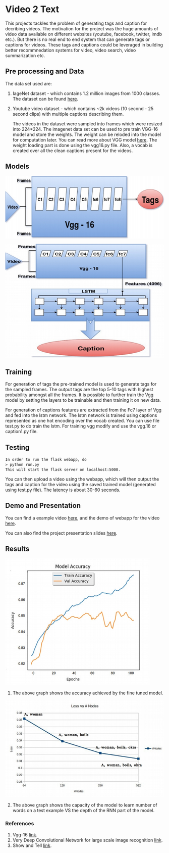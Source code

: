 # **Video 2 Text**

This projects tackles the problem of generating tags and caption for decribing videos. 
The motivation for the project was the huge amounts of video data available on different websites (youtube, facebook, twitter, imdb etc.). 
But there is no real end to end system that can generate tags or captions for videos. 
These tags and captions could be leveraged in building better recommnedation systems for video, video search, video summarization etc.

## **Pre processing and Data**

The data set used are:
1) IageNet dataset - which contains 1.2 million images from 1000 classes.
The dataset can be found [here](http://image-net.org/download-images).

2) Youtube video dataset - which contains ~2k videos (10 second - 25 second clips) with multiple captions describing them.

	The videos in the dataset were sampled into frames which were resized into 224*224.
The imagenet data set can be used to pre train VGG-16 model and store the weights.
The weight can be reloded into the model for computation later. You can read more about VGG model [here](http://www.robots.ox.ac.uk/~vgg/research/very_deep/).
The weight loading part is done using the vgg16.py file.
Also, a vocab is created over all the clean captions present for the videos.


## **Models**

![Model for Tags](images/model_tags.jpg)



![Model for caption](images/model_cap.jpg)

## **Training**

For generation of tags the pre-trained model is used to generate tags for the sampled frames. The output tags are the top 5-10 tags with highest probability amongst all the frames. It is possible to further train the Vgg model by setting the layers to be trainable and then training it on new data.

For generation of captions features are extracted from the Fc7 layer of Vgg and fed into the lstm network. The lstm network is trained using captions represented as one hot encoding over the vocab created. You can use file test.py to do train the lstm. For training vgg modify and use the vgg.16 or caption1.py file.

## **Testing**

	In order to run the flask webapp, do
	> python run.py
	This will start the flask server on localhost:5000. 
You can then upload a video using the webapp, which will then output the tags and caption for the video using the saved trained model (generated using test.py file). 
The latency is about 30-60 seconds.

## **Demo and Presentation**

You can find a example video [here](https://www.youtube.com/watch?v=l2uLcy_FafA), and the demo of webapp for the video [here](https://www.youtube.com/watch?v=XFgfrWsTRxU).

You can also find the project presentation slides [here](https://www.goo.gl/sNZZZH).

## **Results**

![Accuracy](images/accuracy.jpg)

1. The above graph shows the accuracy achieved by the fine tuned model.

![Loss vs #Nodes](images/loss_vs_nodes.jpg)

2. The above graph shows the capacity of the model to learn number of words on a test example VS the depth of the RNN part of the model.


### **References**

1) Vgg-16 [link](http://www.robots.ox.ac.uk/~vgg/research/very_deep/).
2) Very Deep Convolutional Network for large scale image recognition [link](https://arxiv.org/pdf/1409.1556.pdf).
3) Show and Tell [link](https://arxiv.org/pdf/1411.4555.pdf).
